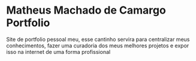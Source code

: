 # Matheus Machado de Camargo Portfolio

Site de portfolio pessoal meu, esse cantinho servira para centralizar meus conhecimentos, fazer uma curadoria dos meus melhores projetos e expor isso na internet de uma forma profissional
